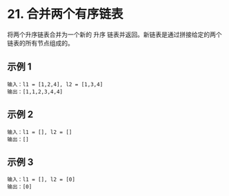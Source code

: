 # 21.  合并两个有序链表

将两个升序链表合并为一个新的 升序 链表并返回。新链表是通过拼接给定的两个链表的所有节点组成的。 

## 示例 1

```
输入：l1 = [1,2,4], l2 = [1,3,4]
输出：[1,1,2,3,4,4]
```

## 示例 2

```
输入：l1 = [], l2 = []
输出：[]
```

## 示例 3

```
输入：l1 = [], l2 = [0]
输出：[0]
```
